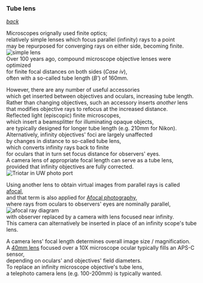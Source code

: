 ---
---
### Tube lens  
  *[back](index.html)*

Microscopes orignally used finite optics;  
relatively simple lenses which focus parallel (infinity) rays to a point  
may be repurposed for converging rays on either side, becoming finite.  
![simple lens](https://files.askiitians.com/cdn/images/2018928-164950811-4736-image-formed-by-the-convex-lens-for-various-positions-of-the-object.png)  
Over 100 years ago, compound microscope objective lenses were optimized  
for finite focal distances on both sides (*Case iv*),  
often with a so-called tube length (*B'*) of 160mm.  

However, there are any number of useful accessories  
which get inserted between objectives and oculars, increasing tube length.  
Rather than changing objectives, such an accessory inserts *another* lens  
that modifies objective rays to refocus at the increased distance.  
Reflected light (episcopic) finite microscopes,  
which insert a beamsplitter for illuminating opaque objects,  
are typically designed for longer tube length (e.g. 210mm for Nikon).  
Alternatively, infinity objectives' foci are largely unaffected  
by changes in distance to so-called tube lens,  
which converts infinity rays back to finite  
for oculars that in turn set focus distance for observers' eyes.  
A camera lens of appropriate focal length can serve as a tube lens,  
provided that infinity objectives are fully corrected.  
![Triotar in UW photo port](/static/Canon/Triotar_UW.jpg)  

Using another lens to obtain virtual images from parallel rays
is called [afocal](https://en.wikipedia.org/wiki/Afocal_system),  
and that term is also applied for [Afocal photography](https://en.wikipedia.org/wiki/Afocal_photography),  
where rays from oculars to observers' eyes are nominally parallel,  
![afocal ray diagram](https://upload.wikimedia.org/wikipedia/commons/thumb/b/bf/Afocal_photography.png/350px-Afocal_photography.png)  
with observer replaced by a camera with lens focused near infinity.  
This camera can alternatively be inserted in place of an infinity scope's tube lens.  

A camera lens' focal length determines overall image size / magnification.  
A [40mm lens](microscope/M48.htm#pancake) focused over a 10X microscope ocular typically fills an APS-C sensor,  
depending on oculars' and objectives' field diameters.  
To replace an infinity microscope objective's tube lens,  
a telephoto camera lens (e.g. 100-200mm) is typically wanted.  
